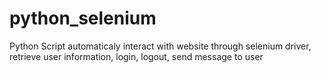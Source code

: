 # python_selenium
Python Script automaticaly interact with website through selenium driver, retrieve user information, login, logout, send message to user

